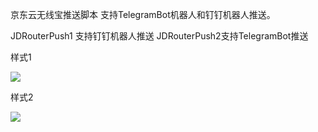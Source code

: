 京东云无线宝推送脚本 支持TelegramBot机器人和钉钉机器人推送。


JDRouterPush1 支持钉钉机器人推送  JDRouterPush2支持TelegramBot推送 

样式1

![](https://i.loli.net/2021/02/23/PFyE28qes7nYbVp.png)

样式2

![](https://i.loli.net/2021/02/27/8A46fIuyrZkSB2Q.png)
